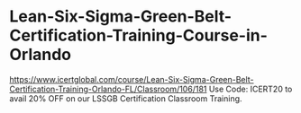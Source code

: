 # Lean-Six-Sigma-Green-Belt-Certification-Training-Course-in-Orlando
https://www.icertglobal.com/course/Lean-Six-Sigma-Green-Belt-Certification-Training-Orlando-FL/Classroom/106/181               Use Code: ICERT20 to avail 20% OFF on our LSSGB Certification Classroom Training.   
